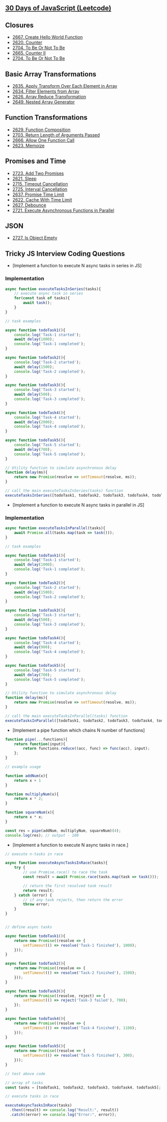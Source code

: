 
## [30 Days of JavaScript (Leetcode)](https://leetcode.com/studyplan/30-days-of-javascript/)

## Closures
- [2667. Create Hello World Function](https://leetcode.com/problems/create-hello-world-function/description/?envType=study-plan-v2&envId=30-days-of-javascript)
- [2620. Counter](https://leetcode.com/problems/counter/description/?envType=study-plan-v2&envId=30-days-of-javascript)
- [2704. To Be Or Not To Be](https://leetcode.com/problems/to-be-or-not-to-be/description/?envType=study-plan-v2&envId=30-days-of-javascript)
- [2665. Counter II](https://leetcode.com/problems/counter-ii/description/?envType=study-plan-v2&envId=30-days-of-javascript)
- [2704. To Be Or Not To Be](https://leetcode.com/problems/to-be-or-not-to-be/description/?envType=study-plan-v2&envId=30-days-of-javascript)

## Basic Array Transformations
- [2635. Apply Transform Over Each Element in Array](https://leetcode.com/problems/apply-transform-over-each-element-in-array/description/?envType=study-plan-v2&envId=30-days-of-javascript)
- [2634. Filter Elements from Array](https://leetcode.com/problems/filter-elements-from-array/description/?envType=study-plan-v2&envId=30-days-of-javascript)
- [2626. Array Reduce Transformation](https://leetcode.com/problems/array-reduce-transformation/description/?envType=study-plan-v2&envId=30-days-of-javascript)
- [2649. Nested Array Generator](https://leetcode.com/problems/nested-array-generator/description/)

## Function Transformations

- [2629. Function Composition](https://leetcode.com/problems/function-composition/description/?envType=study-plan-v2&envId=30-days-of-javascript)
- [2703. Return Length of Arguments Passed](https://leetcode.com/problems/return-length-of-arguments-passed/description/?envType=study-plan-v2&envId=30-days-of-javascript)
- [2666. Allow One Function Call](https://leetcode.com/problems/allow-one-function-call/description/?envType=study-plan-v2&envId=30-days-of-javascript)
- [2623. Memoize](https://leetcode.com/problems/memoize/description/?envType=study-plan-v2&envId=30-days-of-javascript)


## Promises and Time

- [2723. Add Two Promises](https://leetcode.com/problems/add-two-promises/description/?envType=study-plan-v2&envId=30-days-of-javascript)
- [2621. Sleep](https://leetcode.com/problems/sleep/description/?envType=study-plan-v2&envId=30-days-of-javascript)
- [2715. Timeout Cancellation](https://leetcode.com/problems/timeout-cancellation/description/?envType=study-plan-v2&envId=30-days-of-javascript)
- [2725. Interval Cancellation](https://leetcode.com/problems/interval-cancellation/description/?envType=study-plan-v2&envId=30-days-of-javascript)
- [2637. Promise Time Limit](https://leetcode.com/problems/promise-time-limit/description/?envType=study-plan-v2&envId=30-days-of-javascript)
- [2622. Cache With Time Limit](https://leetcode.com/problems/cache-with-time-limit/description/?envType=study-plan-v2&envId=30-days-of-javascript)
- [2627. Debounce](https://leetcode.com/problems/debounce/description/?envType=study-plan-v2&envId=30-days-of-javascript)
- [2721. Execute Asynchronous Functions in Parallel](https://leetcode.com/problems/execute-asynchronous-functions-in-parallel/description/?envType=study-plan-v2&envId=30-days-of-javascript)

## JSON
- [2727. Is Object Empty](https://leetcode.com/problems/is-object-empty/description/?envType=study-plan-v2&envId=30-days-of-javascript)



## Tricky JS Interview Coding Questions

- [Implement a function to execute N async tasks in series in JS]

### Implementation

```javascript
async function executeTasksInSeries(tasks){
    // execute async task in series
    for(const task of tasks){
        await task();
    }
}

// task examples

async function todoTask1(){
    console.log('Task-1 started');
    await delay(1000);
    console.log('Task-1 completed');
}

async function todoTask2(){
    console.log('Task-2 started');
    await delay(1500);
    console.log('Task-2 completed');
}

async function todoTask3(){
    console.log('Task-3 started');
    await delay(500);
    console.log('Task-3 completed');
}

async function todoTask4(){
    console.log('Task-4 started');
    await delay(2000);
    console.log('Task-4 completed');
}

async function todoTask5(){
    console.log('Task-5 started');
    await delay(700);
    console.log('Task-5 completed');
}

// Utility function to simulate asynchronous delay
function delay(ms){
    return new Promise(resolve => setTimeout(resolve, ms)); 
}

// call the main executeTasksInSeries(tasks) function
executeTasksInSeries([todoTask1, todoTask2, todoTask3, todoTask4, todoTask5]);
```

- [Implement a function to execute N async tasks in parallel in JS]

### Implementation

```javascript
async function executeTasksInParallel(tasks){
    await Promise.all(tasks.map(task => task()));
}

// task examples

async function todoTask1(){
    console.log('Task-1 started');
    await delay(1000);
    console.log('Task-1 completed');
}

async function todoTask2(){
    console.log('Task-2 started');
    await delay(1500);
    console.log('Task-2 completed');
}

async function todoTask3(){
    console.log('Task-3 started');
    await delay(500);
    console.log('Task-3 completed');
}

async function todoTask4(){
    console.log('Task-4 started');
    await delay(900);
    console.log('Task-4 completed');
}

async function todoTask5(){
    console.log('Task-5 started');
    await delay(700);
    console.log('Task-5 completed');
}

// Utility function to simulate asynchronous delay
function delay(ms){
    return new Promise(resolve => setTimeout(resolve, ms));
}

// call the main executeTasksInParallel(tasks) function
executeTasksInParallel([todoTask1, todoTask2, todoTask3, todoTask4, todoTask5]);
```

- [Implement a pipe function which chains N number of functions]

```javascript
function pipe(...functions){
    return function(input){
        return functions.reduce((acc, func) => func(acc), input);
    };
}

// example usage

function addNum(x){
    return x + 1
}

function multiplyNum(x){
    return x * 2;
}

function squareNum(x){
    return x * x;
}

const res = pipe(addNum, multiplyNum, squareNum)(4);
console.log(res); // output - 100
```

- [Implement a function to execute N async tasks in race.]

```javascript
// execute n-tasks in race

async function executeAsyncTasksInRace(tasks){
    try {
        // use Promise.race() to race the task
        const result = await Promise.race(tasks.map(task => task()));

        // return the first resolved task result
        return result;
    } catch (error) {
        // if any task rejects, then return the error
        throw error;
    }
}


// define async tasks

async function todoTask1(){
    return new Promise((resolve => {
        setTimeout(() => resolve('Task-1 finished'), 1000);
    }));
}

async function todoTask2(){
    return new Promise((resolve => {
        setTimeout(() => resolve('Task-2 finished'), 1500);
    }));
}

async function todoTask3(){
    return new Promise((resolve, reject) => {
        setTimeout(() => reject('Task-3 failed'), 700);
    });
}

async function todoTask4(){
    return new Promise((resolve => {
        setTimeout(() => resolve('Task-4 finished'), 1100);
    }));
}

async function todoTask5(){
    return new Promise((resolve => {
        setTimeout(() => resolve('Task-5 finished'), 300);
    }));
}

// test above code

// array of tasks
const tasks = [todoTask1, todoTask2, todoTask3, todoTask4, todoTask5];

// execute tasks in race

executeAsyncTasksInRace(tasks)
  .then((result) => console.log("Result:", result))
  .catch((error) => console.log("Error:", error));

```
